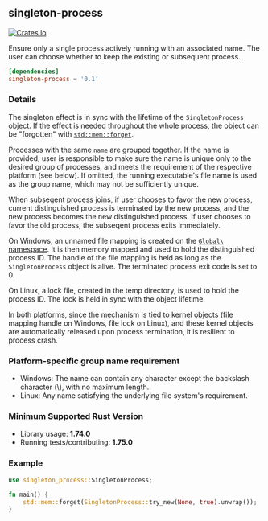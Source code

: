 ## singleton-process

[![Crates.io](https://img.shields.io/crates/v/singleton-process.svg)](https://crates.io/crates/singleton-process)

Ensure only a single process actively running with an associated name. The user can choose whether to keep the existing or subsequent process.

```toml
[dependencies]
singleton-process = '0.1'
```

### Details

The singleton effect is in sync with the lifetime of the `SingletonProcess` object. If the effect is needed throughout the whole process, the object can be "forgotten" with [`std::mem::forget`](https://doc.rust-lang.org/std/mem/fn.forget.html).

Processes with the same `name` are grouped together. If the name is provided, user is responsible to make sure the name is unique only to the desired group of processes, and meets the requirement of the respective platform (see below). If omitted, the running executable's file name is used as the group name, which may not be sufficiently unique.

When subseqent process joins, if user chooses to favor the new process, current distinguished process is terminated by the new process, and the new process becomes the new distinguished process. If user chooses to favor the old process, the subseqent process exits immediately.

On Windows, an unnamed file mapping is created on the [`Global\` namespace](https://learn.microsoft.com/en-us/windows/win32/termserv/kernel-object-namespaces). It is then memory mapped and used to hold the distinguished process ID. The handle of the file mapping is held as long as the `SingletonProcess` object is alive. The terminated process exit code is set to 0.

On Linux, a lock file, created in the temp directory, is used to hold the process ID. The lock is held in sync with the object lifetime.

In both platforms, since the mechanism is tied to kernel objects (file mapping handle on Windows, file lock on Linux), and these kernel objects are automatically released upon process termination,  it is resilient to process crash.

### Platform-specific group name requirement

* Windows: The name can contain any character except the backslash character (\\), with no maximum length.
* Linux: Any name satisfying the underlying file system's requirement.

### Minimum Supported Rust Version

- Library usage: **1.74.0**
- Running tests/contributing: **1.75.0**

### Example

```rust
use singleton_process::SingletonProcess;

fn main() {
    std::mem::forget(SingletonProcess::try_new(None, true).unwrap());
}
```
